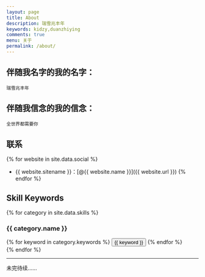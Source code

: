 ```yaml
---
layout: page
title: About
description: 瑞雪兆丰年
keywords: kidzy,duanzhiying
comments: true
menu: 关于
permalink: /about/
---
```


## 伴随我名字的我的名字：
`瑞雪兆丰年`


## 伴随我信念的我的信念：
`全世界都需要你`


## 联系

{% for website in site.data.social %}
* {{ website.sitename }}：[@{{ website.name }}]({{ website.url }})
{% endfor %}

## Skill Keywords

{% for category in site.data.skills %}
### {{ category.name }}
<div class="btn-inline">
{% for keyword in category.keywords %}
<button class="btn btn-outline" type="button">{{ keyword }}</button>
{% endfor %}
</div>
{% endfor %}

***
未完待续……
